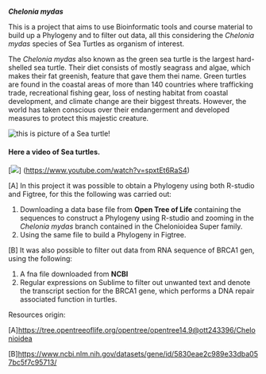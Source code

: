***Chelonia mydas***

This is a project that aims to use Bioinformatic tools and course material to build up a Phylogeny and to filter out data, all this considering the *Chelonia mydas* species of Sea Turtles as organism of interest.

The *Chelonia mydas* also known as the green sea turtle is the largest hard-shelled sea turtle. Their diet consists of mostly seagrass and algae, which makes their fat greenish, feature that gave them thei name. 
Green turtles are found in the coastal areas of more than 140 countries where trafficking trade, recreational fishing gear, loss of nesting habitat from coastal development, and climate change are their biggest threats. However, the world has taken conscious over their endangerment and developed measures to protect this majestic creature. 


![this is picture of a Sea turtle!](https://th.bing.com/th/id/R.90f240fd0f6ea009f80950950ead5b2e?rik=7qXIVlc1MiFbjA&riu=http%3a%2f%2fgetwallpapers.com%2fwallpaper%2ffull%2f6%2f1%2ff%2f390894.jpg&ehk=Pe6KLXtfj1P%2bjWQVxXgckqccKh6SC18iGKWgvEBT6s8%3d&risl=&pid=ImgRaw&r=0) 



#### Here a video of Sea turtles.
[![ ](https://img.youtube.com/vi/spxtEt6RaS4/0.jpg)] (https://www.youtube.com/watch?v=spxtEt6RaS4) 

[A] In this project it was possible to obtain a Phylogeny using both R-studio and Figtree, for this the following was carried out: 


1) Downloading a data base file from **Open Tree of Life** containing the sequences to construct a Phylogeny using R-studio and zooming in the *Chelonia mydas* branch contained in the Chelonioidea Super family. 
1) Using the same file to build a Phylogeny in Figtree.


[B] It was also possible to filter out data from RNA sequence of BRCA1 gen, using the following:

1) A fna file downloaded from **NCBI** 
1) Regular expressions on Sublime to filter out unwanted text and denote the transcript section for the BRCA1 gene, which performs a DNA repair associated function in turtles.  

Resources origin: 

[A]https://tree.opentreeoflife.org/opentree/opentree14.9@ott243396/Chelonioidea

[B]https://www.ncbi.nlm.nih.gov/datasets/gene/id/5830eae2c989e33dba057bc5f7c95713/


